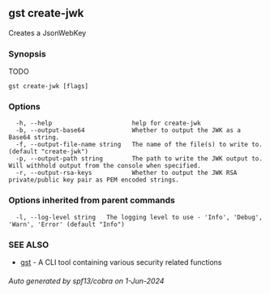 ## gst create-jwk

Creates a JsonWebKey

### Synopsis

TODO

```
gst create-jwk [flags]
```

### Options

```
  -h, --help                      help for create-jwk
  -b, --output-base64             Whether to output the JWK as a Base64 string.
  -f, --output-file-name string   The name of the file(s) to write to. (default "create-jwk")
  -p, --output-path string        The path to write the JWK output to. Will withhold output from the console when specified.
  -r, --output-rsa-keys           Whether to output the JWK RSA private/public key pair as PEM encoded strings.
```

### Options inherited from parent commands

```
  -l, --log-level string   The logging level to use - 'Info', 'Debug', 'Warn', 'Error' (default "Info")
```

### SEE ALSO

* [gst](gst.md)	 - A CLI tool containing various security related functions

###### Auto generated by spf13/cobra on 1-Jun-2024
